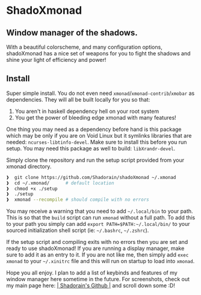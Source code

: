# ShadoXmonad

## Window manager of the shadows.

With a beautiful colorscheme, and many configuration options, shadoXmonad
has a nice set of weapons for you to fight the shadows and shine your light
of efficiency and power!

## Install

Super simple install. You do not even need `xmonad`/`xmonad-contrib`/`xmobar`
as dependencies. They will all be built locally for you so that:

1. You aren't in haskell dependency hell on your root system
2. You get the power of bleeding edge xmonad with many features!

One thing you may need as a dependency before hand is this package which may
be only if you are on Void Linux but it symlinks libraries that are needed:
`ncurses-libtinfo-devel`. Make sure to install this before you run setup.
You may need this package as well to build: `libXrandr-devel`.

Simply clone the repository and run the setup script provided from your xmonad
directory.

```bash
❱  git clone https://github.com/Shadorain/shadoXmonad ~/.xmonad
❱  cd ~/.xmonad/      # default location
❱  chmod +x ./setup
❱  ./setup
❱  xmonad --recompile # should compile with no errors
```

You may receive a warning that you need to add `~/.local/bin` to your path.
This is so that the `build` script can run `xmonad` without a full path. 
To add this to your path you simply can add `export PATH=$PATH:~/.local/bin/`
to your sourced initialization shell script (ie: `~/.bashrc`, `~/.zshrc`).

If the setup script and compiling exits with no errors then you are set
and ready to use shadoXmonad!
If you are running a display manager, make sure to add it as an entry to it.
If you are not like me, then simply add `exec xmonad` to your `~/.xinitrc` file
and this will run on startup to load into `xmonad`.

Hope you all enjoy. I plan to add a list of keybinds and features of my window
manager here sometime in the future. For screenshots, check out my main page here:
[| Shadorain's Github |](https://github.com/Shadorain) and scroll down some :D!
